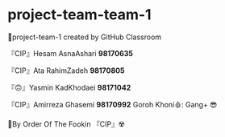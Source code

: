 # project-team-team-1
🚩project-team-1 created by GitHub Classroom
<p >『CIP』Hesam AsnaAshari <b>98170635</b></p>
<p>『CIP』Ata RahimZadeh <b>98170805</b></p>
<p>『🙃』Yasmin KadKhodaei <b>98171042</b></p>
<p >『CIP』Amirreza Ghasemi <b>98170992</b> Goroh Khoni🩸: Gang+ 😎</p>
<p>🚩By Order Of The Fookin 『CIP』☢️ </p>
